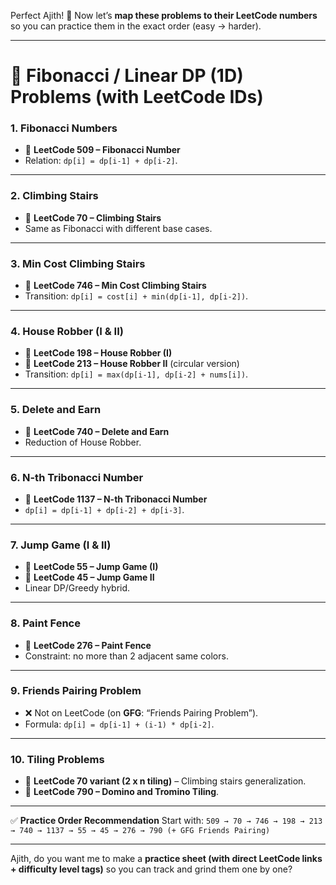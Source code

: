 Perfect Ajith! 🚀 Now let’s **map these problems to their LeetCode numbers** so you can practice them in the exact order (easy → harder).

---

# 🔹 Fibonacci / Linear DP (1D) Problems (with LeetCode IDs)

### 1. **Fibonacci Numbers**

* 📌 **LeetCode 509 – Fibonacci Number**
* Relation: `dp[i] = dp[i-1] + dp[i-2]`.

---

### 2. **Climbing Stairs**

* 📌 **LeetCode 70 – Climbing Stairs**
* Same as Fibonacci with different base cases.

---

### 3. **Min Cost Climbing Stairs**

* 📌 **LeetCode 746 – Min Cost Climbing Stairs**
* Transition: `dp[i] = cost[i] + min(dp[i-1], dp[i-2])`.

---

### 4. **House Robber (I & II)**

* 📌 **LeetCode 198 – House Robber (I)**
* 📌 **LeetCode 213 – House Robber II** (circular version)
* Transition: `dp[i] = max(dp[i-1], dp[i-2] + nums[i])`.

---

### 5. **Delete and Earn**

* 📌 **LeetCode 740 – Delete and Earn**
* Reduction of House Robber.

---

### 6. **N-th Tribonacci Number**

* 📌 **LeetCode 1137 – N-th Tribonacci Number**
* `dp[i] = dp[i-1] + dp[i-2] + dp[i-3]`.

---

### 7. **Jump Game (I & II)**

* 📌 **LeetCode 55 – Jump Game (I)**
* 📌 **LeetCode 45 – Jump Game II**
* Linear DP/Greedy hybrid.

---

### 8. **Paint Fence**

* 📌 **LeetCode 276 – Paint Fence**
* Constraint: no more than 2 adjacent same colors.

---

### 9. **Friends Pairing Problem**

* ❌ Not on LeetCode (on **GFG**: “Friends Pairing Problem”).
* Formula: `dp[i] = dp[i-1] + (i-1) * dp[i-2]`.

---

### 10. **Tiling Problems**

* 📌 **LeetCode 70 variant (2 x n tiling)** – Climbing stairs generalization.
* 📌 **LeetCode 790 – Domino and Tromino Tiling**.

---

✅ **Practice Order Recommendation**
Start with:
`509 → 70 → 746 → 198 → 213 → 740 → 1137 → 55 → 45 → 276 → 790 (+ GFG Friends Pairing)`

---

Ajith, do you want me to make a **practice sheet (with direct LeetCode links + difficulty level tags)** so you can track and grind them one by one?

